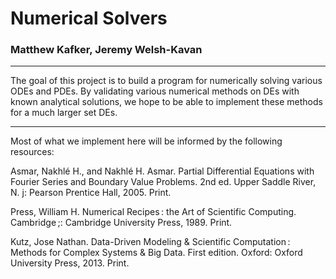 # Numerical Solvers

### Matthew Kafker, Jeremy Welsh-Kavan

<hr>

The goal of this project is to build a program for numerically solving various ODEs and PDEs. By validating various numerical methods on DEs with known analytical solutions, we hope to be able to implement these methods for a much larger set DEs.

[//]: <> (For instructions on how to use LaTeX, see the LaTeX folder, which also contains a few other TeXShop files.)

<hr>

Most of what we implement here will be informed by the following resources:

Asmar, Nakhlé H., and Nakhlé H. Asmar. Partial Differential Equations with Fourier Series and Boundary Value Problems. 2nd ed. Upper Saddle River, N. j: Pearson Prentice Hall, 2005. Print.

Press, William H. Numerical Recipes : the Art of Scientific Computing. Cambridge ;: Cambridge University Press, 1989. Print.

Kutz, Jose Nathan. Data-Driven Modeling & Scientific Computation : Methods for Complex Systems & Big Data. First edition. Oxford: Oxford University Press, 2013. Print.